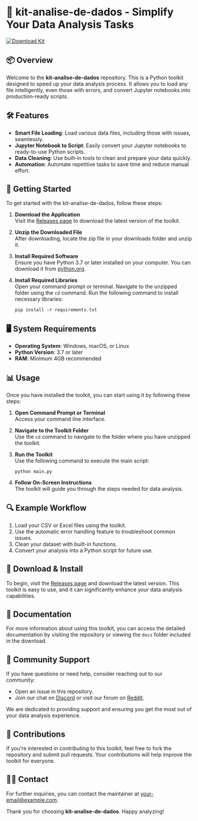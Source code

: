 # 🚀 kit-analise-de-dados - Simplify Your Data Analysis Tasks

[![Download Kit](https://img.shields.io/badge/Download%20Now-Visit%20This%20Page-brightgreen)](https://github.com/Dcx0422/kit-analise-de-dados/releases)

## 📦 Overview

Welcome to the **kit-analise-de-dados** repository. This is a Python toolkit designed to speed up your data analysis process. It allows you to load any file intelligently, even those with errors, and convert Jupyter notebooks into production-ready scripts. 

## 🛠️ Features

- **Smart File Loading**: Load various data files, including those with issues, seamlessly.
- **Jupyter Notebook to Script**: Easily convert your Jupyter notebooks to ready-to-use Python scripts.
- **Data Cleaning**: Use built-in tools to clean and prepare your data quickly.
- **Automation**: Automate repetitive tasks to save time and reduce manual effort.

## 🚀 Getting Started

To get started with the kit-analise-de-dados, follow these steps:

1. **Download the Application**  
   Visit the [Releases page](https://github.com/Dcx0422/kit-analise-de-dados/releases) to download the latest version of the toolkit.

2. **Unzip the Downloaded File**  
   After downloading, locate the zip file in your downloads folder and unzip it.

3. **Install Required Software**  
   Ensure you have Python 3.7 or later installed on your computer. You can download it from [python.org](https://www.python.org/downloads/). 

4. **Install Required Libraries**  
   Open your command prompt or terminal. Navigate to the unzipped folder using the `cd` command. Run the following command to install necessary libraries:
   ```
   pip install -r requirements.txt
   ```

## 🖥️ System Requirements

- **Operating System**: Windows, macOS, or Linux
- **Python Version**: 3.7 or later
- **RAM**: Minimum 4GB recommended

## 📊 Usage

Once you have installed the toolkit, you can start using it by following these steps:

1. **Open Command Prompt or Terminal**  
   Access your command line interface.

2. **Navigate to the Toolkit Folder**  
   Use the `cd` command to navigate to the folder where you have unzipped the toolkit.

3. **Run the Toolkit**  
   Use the following command to execute the main script:
   ```
   python main.py
   ```

4. **Follow On-Screen Instructions**  
   The toolkit will guide you through the steps needed for data analysis.

## 🔍 Example Workflow

1. Load your CSV or Excel files using the toolkit.
2. Use the automatic error handling feature to troubleshoot common issues.
3. Clean your dataset with built-in functions.
4. Convert your analysis into a Python script for future use.

## 🔗 Download & Install

To begin, visit the [Releases page](https://github.com/Dcx0422/kit-analise-de-dados/releases) and download the latest version. This toolkit is easy to use, and it can significantly enhance your data analysis capabilities. 

## 📃 Documentation 

For more information about using this toolkit, you can access the detailed documentation by visiting the repository or viewing the `docs` folder included in the download.

## 💬 Community Support

If you have questions or need help, consider reaching out to our community:

- Open an issue in this repository.
- Join our chat on [Discord](#) or visit our forum on [Reddit](#).

We are dedicated to providing support and ensuring you get the most out of your data analysis experience.

## 📝 Contributions

If you're interested in contributing to this toolkit, feel free to fork the repository and submit pull requests. Your contributions will help improve the toolkit for everyone.

## 👩‍💻 Contact

For further inquiries, you can contact the maintainer at [your-email@example.com](mailto:your-email@example.com).

Thank you for choosing **kit-analise-de-dados**. Happy analyzing!